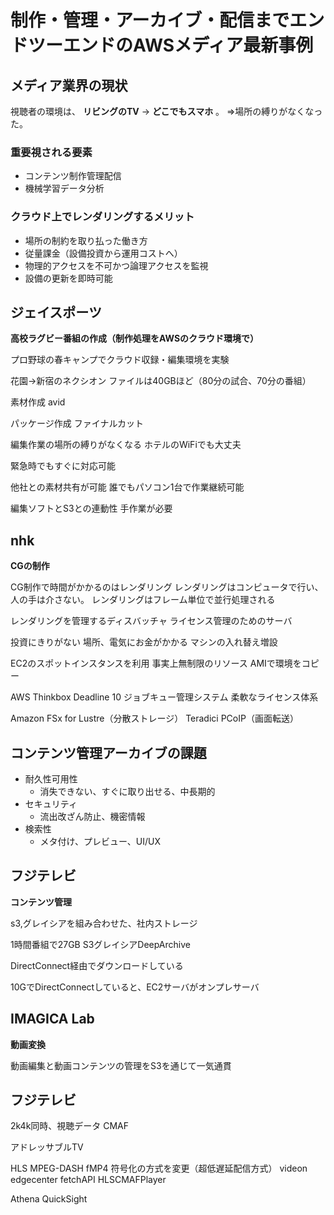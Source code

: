 # 制作・管理・アーカイブ・配信までエンドツーエンドのAWSメディア最新事例

## メディア業界の現状

視聴者の環境は、 **リビングのTV** → **どこでもスマホ** 。
⇒場所の縛りがなくなった。

### 重要視される要素

- コンテンツ制作管理配信
- 機械学習データ分析

### クラウド上でレンダリングするメリット

- 場所の制約を取り払った働き方
- 従量課金（設備投資から運用コストへ）
- 物理的アクセスを不可かつ論理アクセスを監視
- 設備の更新を即時可能

## ジェイスポーツ

**高校ラグビー番組の作成（制作処理をAWSのクラウド環境で）**

プロ野球の春キャンプでクラウド収録・編集環境を実験

花園→新宿のネクシオン
ファイルは40GBほど（80分の試合、70分の番組）

素材作成
avid

パッケージ作成
ファイナルカット

編集作業の場所の縛りがなくなる
ホテルのWiFiでも大丈夫

緊急時でもすぐに対応可能

他社との素材共有が可能
誰でもパソコン1台で作業継続可能

編集ソフトとS3との連動性
手作業が必要


## nhk

**CGの制作**

CG制作で時間がかかるのはレンダリング
レンダリングはコンピュータで行い、人の手は介さない。
レンダリングはフレーム単位で並行処理される

レンダリングを管理するディスバッチャ
ライセンス管理のためのサーバ

投資にきりがない
場所、電気にお金がかかる
マシンの入れ替え増設

EC2のスポットインスタンスを利用
事実上無制限のリソース
AMIで環境をコピー

AWS Thinkbox Deadline 10
ジョブキュー管理システム
柔軟なライセンス体系

Amazon FSx for Lustre（分散ストレージ）
Teradici PCoIP（画面転送）


## コンテンツ管理アーカイブの課題

- 耐久性可用性
  - 消失できない、すぐに取り出せる、中長期的
- セキュリティ
  - 流出改ざん防止、機密情報
- 検索性
  - メタ付け、プレビュー、UI/UX


## フジテレビ

**コンテンツ管理**

s3,グレイシアを組み合わせた、社内ストレージ

1時間番組で27GB
S3グレイシアDeepArchive

DirectConnect経由でダウンロードしている

10GでDirectConnectしていると、EC2サーバがオンプレサーバ



## IMAGICA Lab

**動画変換**

動画編集と動画コンテンツの管理をS3を通じて一気通貫


## フジテレビ

2k4k同時、視聴データ
CMAF

アドレッサブルTV

HLS MPEG-DASH
fMP4
符号化の方式を変更（超低遅延配信方式）
videon edgecenter
fetchAPI HLSCMAFPlayer

Athena
QuickSight
